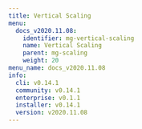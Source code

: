 ```yaml
---
title: Vertical Scaling
menu:
  docs_v2020.11.08:
    identifier: mg-vertical-scaling
    name: Vertical Scaling
    parent: mg-scaling
    weight: 20
menu_name: docs_v2020.11.08
info:
  cli: v0.14.1
  community: v0.14.1
  enterprise: v0.1.1
  installer: v0.14.1
  version: v2020.11.08
---
```


